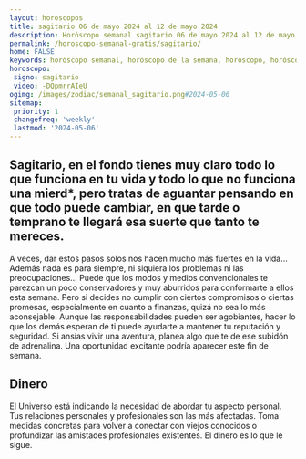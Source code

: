 ```yaml
---
layout: horoscopos
title: sagitario 06 de mayo 2024 al 12 de mayo 2024 
description: Horóscopo semanal sagitario 06 de mayo 2024 al 12 de mayo 2024. Sagitario, en el fondo tienes muy claro todo lo que funciona en tu vida y todo lo que no funciona una mierd*, pero tratas de aguantar pensando en que todo puede cambiar, en que tarde o temprano te llegará esa suerte que tanto te mereces.
permalink: /horoscopo-semanal-gratis/sagitario/
home: FALSE
keywords: horóscopo semanal, horóscopo de la semana, horóscopo, horóscopo gratis,horóscopos, horóscopo esperanza gracia, horoscopos sagitario la semana, horóscopos gratis, Tarot, Astrologia, Zodíaco, sagitario, horoscopo gratis, semanal
horoscopo:
 signo: sagitario
 video: -DQpmrrAIeU
ogimg: /images/zodiac/semanal_sagitario.png#2024-05-06
sitemap:
 priority: 1
 changefreq: 'weekly'
 lastmod: '2024-05-06'
---
```




## Sagitario, en el fondo tienes muy claro todo lo que funciona en tu vida y todo lo que no funciona una mierd*, pero tratas de aguantar pensando en que todo puede cambiar, en que tarde o temprano te llegará esa suerte que tanto te mereces.

A veces, dar estos pasos solos nos hacen mucho más fuertes en la vida… Además 
 nada es para siempre, ni siquiera los problemas ni las preocupaciones…
Puede que los modos y medios convencionales te parezcan un poco conservadores y muy aburridos para conformarte a ellos esta semana. Pero si decides no cumplir con ciertos compromisos o ciertas promesas, especialmente en cuanto a finanzas, quizá no sea lo más aconsejable. Aunque las responsabilidades pueden ser agobiantes, hacer lo que los demás esperan de ti puede ayudarte a mantener tu reputación y seguridad. Si ansías vivir una aventura, planea algo que te de ese subidón de adrenalina. Una oportunidad excitante podría aparecer este fin de semana.

## Dinero

El Universo está indicando la necesidad de abordar tu aspecto personal. Tus relaciones personales y profesionales son las más afectadas. Toma medidas concretas para volver a conectar con viejos conocidos o profundizar las amistades profesionales existentes. El dinero es lo que le sigue.